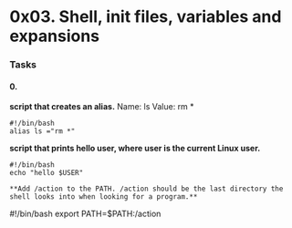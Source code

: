 # 0x03. Shell, init files, variables and expansions
### Tasks
#### 0. <o>
**script that creates an alias.**
Name: ls
Value: rm *

```
#!/bin/bash
alias ls ="rm *"
```
**script that prints hello user, where user is the current Linux user.**

```
#!/bin/bash
echo "hello $USER"

**Add /action to the PATH. /action should be the last directory the shell looks into when looking for a program.**
```
#!/bin/bash
export PATH=$PATH:/action
```
